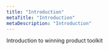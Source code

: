 ```yaml
---
title: "Introduction"
metaTitle: "Introduction"
metaDescription: "Introduction"
---
```


Introduction to winning product toolkit